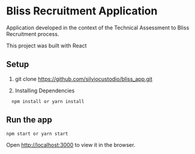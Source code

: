 # Bliss Recruitment Application

Application developed in the context of the Technical Assessment to Bliss Recruitment process.

This project was built with React

## Setup

1. git clone https://github.com/silviocustodio/bliss_app.git

2. Installing Dependencies

```
  npm install or yarn install
```

## Run the app

```
npm start or yarn start
```

Open [http://localhost:3000](http://localhost:3000) to view it in the browser.
